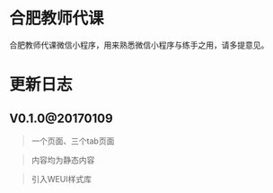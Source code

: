 # 合肥教师代课
合肥教师代课微信小程序，用来熟悉微信小程序与练手之用，请多提意见。

# 更新日志
## V0.1.0@20170109
> 一个页面、三个tab页面

> 内容均为静态内容

> 引入WEUI样式库